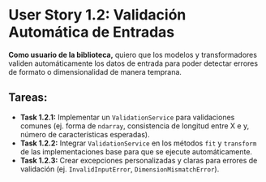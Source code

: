 
# User Story 1.2: Validación Automática de Entradas

**Como usuario de la biblioteca,** quiero que los modelos y transformadores validen automáticamente los datos de entrada para poder detectar errores de formato o dimensionalidad de manera temprana.

## Tareas:

- **Task 1.2.1:** Implementar un `ValidationService` para validaciones comunes (ej. forma de `ndarray`, consistencia de longitud entre X e y, número de características esperadas).
- **Task 1.2.2:** Integrar `ValidationService` en los métodos `fit` y `transform` de las implementaciones base para que se ejecute automáticamente.
- **Task 1.2.3:** Crear excepciones personalizadas y claras para errores de validación (ej. `InvalidInputError`, `DimensionMismatchError`).
